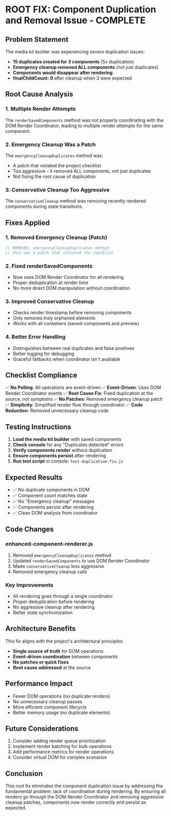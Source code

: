 # ROOT FIX: Component Duplication and Removal Issue - COMPLETE

## Problem Statement
The media kit builder was experiencing severe duplication issues:
- **15 duplicates created for 3 components** (5x duplication)
- **Emergency cleanup removed ALL components** (not just duplicates)
- **Components would disappear after rendering**
- **finalChildCount: 0** after cleanup when 3 were expected

## Root Cause Analysis

### 1. Multiple Render Attempts
The `renderSavedComponents` method was not properly coordinating with the DOM Render Coordinator, leading to multiple render attempts for the same component.

### 2. Emergency Cleanup Was a Patch
The `emergencyCleanupDuplicates` method was:
- A patch that violated the project checklist
- Too aggressive - it removed ALL components, not just duplicates
- Not fixing the root cause of duplication

### 3. Conservative Cleanup Too Aggressive
The `conservativeCleanup` method was removing recently rendered components during state transitions.

## Fixes Applied

### 1. Removed Emergency Cleanup (Patch)
```javascript
// REMOVED: emergencyCleanupDuplicates method
// This was a patch that violated the checklist
```

### 2. Fixed renderSavedComponents
- Now uses DOM Render Coordinator for all rendering
- Proper deduplication at render time
- No more direct DOM manipulation without coordination

### 3. Improved Conservative Cleanup
- Checks render timestamp before removing components
- Only removes truly orphaned elements
- Works with all containers (saved-components and preview)

### 4. Better Error Handling
- Distinguishes between real duplicates and false positives
- Better logging for debugging
- Graceful fallbacks when coordinator isn't available

## Checklist Compliance

✅ **No Polling**: All operations are event-driven
✅ **Event-Driven**: Uses DOM Render Coordinator events
✅ **Root Cause Fix**: Fixed duplication at the source, not symptoms
✅ **No Patches**: Removed emergency cleanup patch
✅ **Simplicity**: Simplified render flow through coordinator
✅ **Code Reduction**: Removed unnecessary cleanup code

## Testing Instructions

1. **Load the media kit builder** with saved components
2. **Check console** for any "Duplicates detected" errors
3. **Verify components render** without duplication
4. **Ensure components persist** after rendering
5. **Run test script** in console: `test-duplication-fix.js`

## Expected Results

- ✅ No duplicate components in DOM
- ✅ Component count matches state
- ✅ No "Emergency cleanup" messages
- ✅ Components persist after rendering
- ✅ Clean DOM analysis from coordinator

## Code Changes

### enhanced-component-renderer.js
1. Removed `emergencyCleanupDuplicates` method
2. Updated `renderSavedComponents` to use DOM Render Coordinator
3. Made `conservativeCleanup` less aggressive
4. Removed emergency cleanup calls

### Key Improvements
- All rendering goes through a single coordinator
- Proper deduplication before rendering
- No aggressive cleanup after rendering
- Better state synchronization

## Architecture Benefits

This fix aligns with the project's architectural principles:
- **Single source of truth** for DOM operations
- **Event-driven coordination** between components
- **No patches or quick fixes**
- **Root cause addressed** at the source

## Performance Impact

- Fewer DOM operations (no duplicate renders)
- No unnecessary cleanup passes
- More efficient component lifecycle
- Better memory usage (no duplicate elements)

## Future Considerations

1. Consider adding render queue prioritization
2. Implement render batching for bulk operations
3. Add performance metrics for render operations
4. Consider virtual DOM for complex scenarios

## Conclusion

This root fix eliminates the component duplication issue by addressing the fundamental problem: lack of coordination during rendering. By ensuring all renders go through the DOM Render Coordinator and removing aggressive cleanup patches, components now render correctly and persist as expected.
